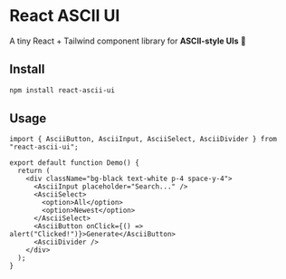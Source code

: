 # React ASCII UI

A tiny React + Tailwind component library for **ASCII-style UIs** 🎨

## Install

```bash
npm install react-ascii-ui
```

## Usage

```tsx
import { AsciiButton, AsciiInput, AsciiSelect, AsciiDivider } from "react-ascii-ui";

export default function Demo() {
  return (
    <div className="bg-black text-white p-4 space-y-4">
      <AsciiInput placeholder="Search..." />
      <AsciiSelect>
        <option>All</option>
        <option>Newest</option>
      </AsciiSelect>
      <AsciiButton onClick={() => alert("Clicked!")}>Generate</AsciiButton>
      <AsciiDivider />
    </div>
  );
}
```
